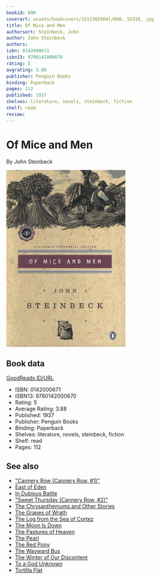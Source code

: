 ```yaml
---
bookid: 890
coverart: assets/bookcovers/1511302904l/890._SX318_.jpg
title: Of Mice and Men
authorsort: Steinbeck, John
author: John Steinbeck
authors: 
isbn: 0142000671
isbn13: 9780142000670
rating: 5
avgrating: 3.88
publisher: Penguin Books
binding: Paperback
pages: 112
published: 1937
shelves: literature, novels, steinbeck, fiction
shelf: read
review: 
---
```


# Of Mice and Men

By John Steinbeck

![](../../assets/bookcovers/1511302904l/890._SX318_.jpg)

## Book data

[GoodReads ID/URL](https://www.goodreads.com/book/show/890)

- ISBN: 0142000671
- ISBN13: 9780142000670
- Rating: 5
- Average Rating: 3.88
- Published: 1937
- Publisher: Penguin Books
- Binding: Paperback
- Shelves: literature, novels, steinbeck, fiction
- Shelf: read
- Pages: 112


## See also

- ["Cannery Row (Cannery Row, #1)"](Cannery_Row_Cannery_Row__1.md)
- [East of Eden](East_of_Eden.md)
- [In Dubious Battle](In_Dubious_Battle.md)
- ["Sweet Thursday (Cannery Row, #2)"](Sweet_Thursday_Cannery_Row__2.md)
- [The Chrysanthemums and Other Stories](The_Chrysanthemums_and_Other_Stories.md)
- [The Grapes of Wrath](The_Grapes_of_Wrath.md)
- [The Log from the Sea of Cortez](The_Log_from_the_Sea_of_Cortez.md)
- [The Moon Is Down](The_Moon_Is_Down.md)
- [The Pastures of Heaven](The_Pastures_of_Heaven.md)
- [The Pearl](The_Pearl.md)
- [The Red Pony](The_Red_Pony.md)
- [The Wayward Bus](The_Wayward_Bus.md)
- [The Winter of Our Discontent](The_Winter_of_Our_Discontent.md)
- [To a God Unknown](To_a_God_Unknown.md)
- [Tortilla Flat](Tortilla_Flat.md)
